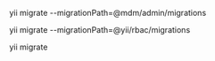 yii migrate --migrationPath=@mdm/admin/migrations

yii migrate --migrationPath=@yii/rbac/migrations

yii migrate